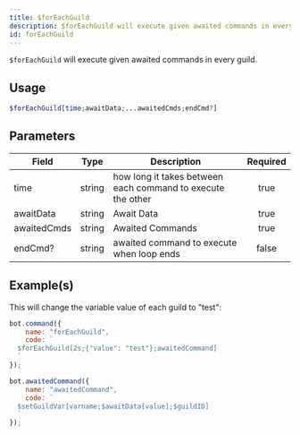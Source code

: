 ```yaml
---
title: $forEachGuild
description: $forEachGuild will execute given awaited commands in every guild.
id: forEachGuild
---
```


`$forEachGuild` will execute given awaited commands in every guild.

## Usage

```php
$forEachGuild[time;awaitData;...awaitedCmds;endCmd?]
```

## Parameters

| Field       | Type   | Description                                                 | Required |
|-------------|--------|-------------------------------------------------------------|:--------:|
| time        | string | how long it takes between each command to execute the other |   true   |
| awaitData   | string | Await Data                                                  |   true   |
| awaitedCmds | string | Awaited Commands                                            |   true   |
| endCmd?     | string | awaited command to execute when loop ends                   |  false   |

## Example(s)

This will change the variable value of each guild to "test":

```javascript
bot.command({
    name: "forEachGuild",
    code: `
  $forEachGuild[2s;{"value": "test"};awaitedCommand]
  `
});

bot.awaitedCommand({
    name: "awaitedCommand",
    code: `
  $setGuildVar[varname;$awaitData[value];$guildID]
  `
});
```